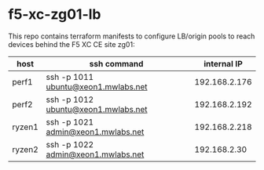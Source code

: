# f5-xc-zg01-lb

This repo contains terraform manifests to configure LB/origin pools to reach devices
behind the F5 XC CE site zg01:

| host    | ssh command                         | internal IP   |
| ------- | ----------------------------------- | ------------- |
| perf1   | ssh -p 1011 ubuntu@xeon1.mwlabs.net | 192.168.2.176 |
| perf2   | ssh -p 1012 ubuntu@xeon1.mwlabs.net | 192.168.2.192 |
| ryzen1  | ssh -p 1021 admin@xeon1.mwlabs.net  | 192.168.2.218 |
| ryzen2  | ssh -p 1022 admin@xeon1.mwlabs.net  | 192.168.2.30  |
